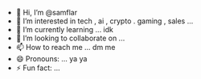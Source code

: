 - 👋 Hi, I’m @samflar
- 👀 I’m interested in  tech , ai , crypto . gaming , sales ...
- 🌱 I’m currently learning ... idk 
- 💞️ I’m looking to collaborate on ...
- 📫 How to reach me ... dm me
- 😄 Pronouns: ... ya ya 
- ⚡ Fun fact: ...

<!---
samflar/samflar is a ✨ special ✨ repository because its `README.md` (this file) appears on your GitHub profile.
You can click the Preview link to take a look at your changes.
--->
